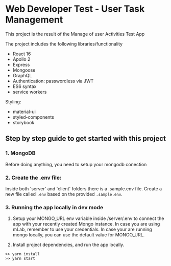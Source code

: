 # Web Developer Test - User Task Management

This project is the result of the Manage of user Activities Test App

The project includes the following libraries/functionality
- React 16
- Apollo 2
- Express
- Mongoose
- GraphQL
- Authentication: passwordless via JWT
- ES6 syntax
- service workers

Styling:
- material-ui
- styled-components
- storybook

## Step by step guide to get started with this project

### 1. MongoDB
Before doing anything, you need to setup your mongodb conection
### 2. Create the .env file:
Inside both 'server' and 'client' folders there is a .sample.env file. Create a new file called ```.env``` based on the provided ```.sample.env```.

### 3. Running the app locally in dev mode

1. Setup your MONGO_URL env variable inside /server/.env to connect the app with your recently created Mongo instance. In case you are using mLab, remember to use your credentials. In case your are running mongo locally, you can use the default value for MONGO_URL.

3. Install project dependencies, and run the app locally.
```
>> yarn install
>> yarn start
